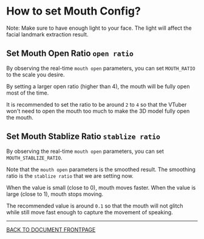 # How to set Mouth Config?

Note: Make sure to have enough light to your face. The light will affect the facial landmark extraction result.


## Set Mouth Open Ratio `open ratio`

By observing the real-time `mouth open` parameters, you can set `MOUTH_RATIO` to the scale you desire.

By setting a larger open ratio (higher than 4), the mouth will be fully open most of the time.

It is recommended to set the ratio to be around `2` to `4` so that the VTuber won't need to open the mouth too much to make the 3D model fully open the mouth.


## Set Mouth Stablize Ratio `stablize ratio`

By observing the real-time `mouth open` parameters, you can set `MOUTH_STABLIZE_RATIO`.

Note that the `mouth open` parameters is the smoothed result. The smoothing ratio is the `stablize ratio` that we are setting now.

When the value is small (close to 0), mouth moves faster. When the value is large (close to 1), mouth stops moving.

The recommended value is around `0.1` so that the mouth will not glitch while still move fast enough to capture the movement of speaking.


----

[BACK TO DOCUMENT FRONTPAGE](/README.md)
